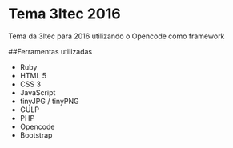 # Tema 3ltec 2016
Tema da 3ltec para 2016 utilizando o Opencode como framework

##Ferramentas utilizadas
* Ruby
* HTML 5
* CSS 3
* JavaScript
* tinyJPG / tinyPNG
* GULP
* PHP
* Opencode
* Bootstrap
